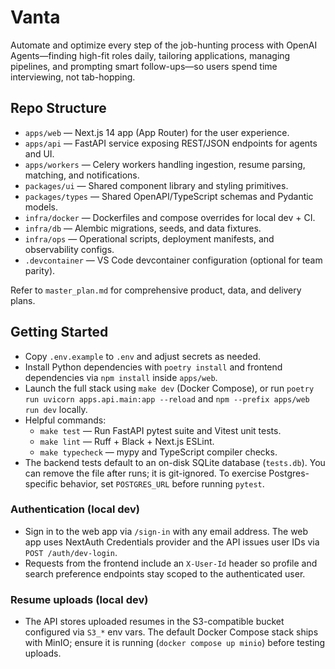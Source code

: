 # Vanta
Automate and optimize every step of the job-hunting process with OpenAI Agents—finding high-fit roles daily, tailoring applications, managing pipelines, and prompting smart follow-ups—so users spend time interviewing, not tab-hopping.

## Repo Structure
- `apps/web` — Next.js 14 app (App Router) for the user experience.
- `apps/api` — FastAPI service exposing REST/JSON endpoints for agents and UI.
- `apps/workers` — Celery workers handling ingestion, resume parsing, matching, and notifications.
- `packages/ui` — Shared component library and styling primitives.
- `packages/types` — Shared OpenAPI/TypeScript schemas and Pydantic models.
- `infra/docker` — Dockerfiles and compose overrides for local dev + CI.
- `infra/db` — Alembic migrations, seeds, and data fixtures.
- `infra/ops` — Operational scripts, deployment manifests, and observability configs.
- `.devcontainer` — VS Code devcontainer configuration (optional for team parity).

Refer to `master_plan.md` for comprehensive product, data, and delivery plans.

## Getting Started
- Copy `.env.example` to `.env` and adjust secrets as needed.
- Install Python dependencies with `poetry install` and frontend dependencies via `npm install` inside `apps/web`.
- Launch the full stack using `make dev` (Docker Compose), or run `poetry run uvicorn apps.api.main:app --reload` and `npm --prefix apps/web run dev` locally.
- Helpful commands:
  - `make test` — Run FastAPI pytest suite and Vitest unit tests.
  - `make lint` — Ruff + Black + Next.js ESLint.
  - `make typecheck` — mypy and TypeScript compiler checks.
- The backend tests default to an on-disk SQLite database (`tests.db`). You can remove the file after runs; it is git-ignored. To exercise Postgres-specific behavior, set `POSTGRES_URL` before running `pytest`.

### Authentication (local dev)
- Sign in to the web app via `/sign-in` with any email address. The web app uses NextAuth Credentials provider and the API issues user IDs via `POST /auth/dev-login`.
- Requests from the frontend include an `X-User-Id` header so profile and search preference endpoints stay scoped to the authenticated user.

### Resume uploads (local dev)
- The API stores uploaded resumes in the S3-compatible bucket configured via `S3_*` env vars. The default Docker Compose stack ships with MinIO; ensure it is running (`docker compose up minio`) before testing uploads.

